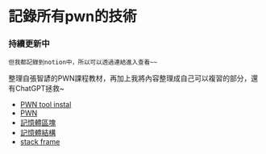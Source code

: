 # 記錄所有pwn的技術 
### 持續更新中

`但我都記錄到notion中，所以可以透過連結進入查看~~`

整理自張智諺的PWN課程教材，再加上我將內容整理成自己可以複習的部分，還有ChatGPT拯救~



+ [PWN tool instal](https://meowmeownotme.notion.site/pwn-tool-install-59fcdf7f097b402babb064aaca4a70a4)
+ [PWN](https://meowmeownotme.notion.site/PWN-a843ba2872fe4dbeac9e1ded2aae4319)
+ [記憶體區塊](https://meowmeownotme.notion.site/c4173d2622044316a59e272cd79438d8)
+ [記憶體結構](https://meowmeownotme.notion.site/abd99e81915d4133ba5970edf76e7561)
+ [stack frame](https://meowmeownotme.notion.site/stack-frame-275e9d4b8cdf463e8c3814cee0a83471)

